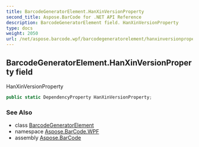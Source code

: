 ```yaml
---
title: BarcodeGeneratorElement.HanXinVersionProperty
second_title: Aspose.BarCode for .NET API Reference
description: BarcodeGeneratorElement field. HanXinVersionProperty
type: docs
weight: 2050
url: /net/aspose.barcode.wpf/barcodegeneratorelement/hanxinversionproperty/
---
```

## BarcodeGeneratorElement.HanXinVersionProperty field

HanXinVersionProperty

```csharp
public static DependencyProperty HanXinVersionProperty;
```

### See Also

* class [BarcodeGeneratorElement](../)
* namespace [Aspose.BarCode.WPF](../../barcodegeneratorelement/)
* assembly [Aspose.BarCode](../../../)


